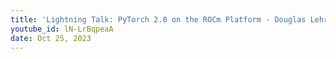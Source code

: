 ```yaml
---
title: 'Lightning Talk: PyTorch 2.0 on the ROCm Platform - Douglas Lehr, AMD'
youtube_id: lN-LrBqpeaA
date: Oct 25, 2023
---
```

